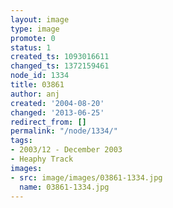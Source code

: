 ```yaml
---
layout: image
type: image
promote: 0
status: 1
created_ts: 1093016611
changed_ts: 1372159461
node_id: 1334
title: 03861
author: anj
created: '2004-08-20'
changed: '2013-06-25'
redirect_from: []
permalink: "/node/1334/"
tags:
- 2003/12 - December 2003
- Heaphy Track
images:
- src: image/images/03861-1334.jpg
  name: 03861-1334.jpg
---
```


